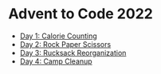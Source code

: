 # Advent to Code 2022

- [Day 1: Calorie Counting](day01/README.md)
- [Day 2: Rock Paper Scissors](day02/README.md)
- [Day 3: Rucksack Reorganization](day03/README.md)
- [Day 4: Camp Cleanup](day04/README.md)
